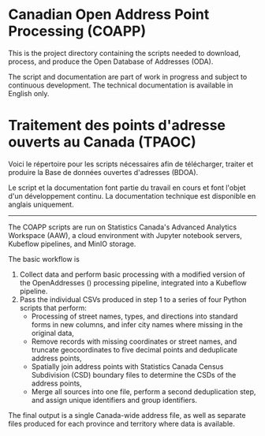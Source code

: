 # Canadian Open Address Point Processing (COAPP)

This is the project directory containing the scripts needed to download, process, and produce the Open Database of Addresses (ODA).

The script and documentation are part of work in progress and subject to continuous development. The technical documentation is available in English only.

# Traitement des points d'adresse ouverts au Canada (TPAOC)

Voici le répertoire pour les scripts nécessaires afin de télécharger, traiter et produire la Base de données ouvertes d'adresses (BDOA).

Le script et la documentation font partie du travail en cours et font l'objet d'un développement continu. La documentation technique est disponible en anglais uniquement.

--------

The COAPP scripts are run on Statistics Canada's Advanced Analytics Workspace (AAW), a cloud environment with Jupyter notebook servers, Kubeflow pipelines, and MinIO storage. 

The basic workflow is

1. Collect data and perform basic processing with a modified version of the OpenAddresses () processing pipeline, integrated into a Kubeflow pipeline.
2. Pass the individual CSVs produced in step 1 to a series of four Python scripts that perform:
   *  Processing of street names, types, and directions into standard forms in new columns, and infer city names where missing in the original data,
   *  Remove records with missing coordinates or street names, and truncate geocoordinates to five decimal points and deduplicate address points,
   *  Spatially join address points with Statistics Canada Census Subdivision (CSD) boundary files to determine the CSDs of the address points,
   *  Merge all sources into one file, perform a second deduplication step, and assign unique identifiers and group identifiers.

The final output is a single Canada-wide address file, as well as separate files produced for each province and territory where data is available.
